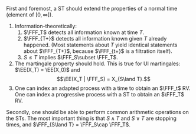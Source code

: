 First and foremost, a ST should extend the properties of a normal time (element of $[0,\infty]$).
1. Information-theoretically:
	1. $\FFF_T$ detects all information known at time $T$.
	2. $\FFF_{T+}$ detects all information known given $T$ already happened. (Most statements about $T$ yield identical statements about $\FFF_{T+}$, because $\FFF_{t+}$ is a filtration itself).
	3. $S\leq T$ implies $\FFF_S\subset \FFF_T$.
2. The martingale property should hold. This is true for UI martingales: $\EE(X_T) = \EE(X_0)$ and$$\EE(X_T | \FFF_S) = X_{S\land T}.$$
3. One can index an adapted process with a time to obtain an $\FFF_t$ RV. One can index a progressive process with a ST to obtain an $\FFF_T$ RV.

Secondly, one should be able to perform common arithmetic operations on the STs. The most important thing is that $S\land T$ and $S\lor T$ are stopping times, and $\FFF_{S\land T} = \FFF_S\cap \FFF_T$.